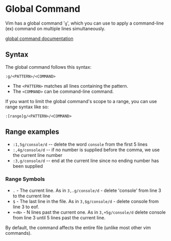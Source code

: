 # Global Command

Vim has a global command '`g`', which you can use to apply a command-line (ex) command on 
multiple lines simultaneously.

[global command documentation](https://learnvim.irian.to/basics/the_global_command)

## Syntax

The global command follows this syntax:

```
:g/<PATTERN>/<COMMAND>
```

- The `<PATTERN>` matches all lines containing the pattern. 
- The `<COMMAND>` can be command-line command.

If you want to limit the global command's scope to a range, you can use range syntax like so:

```
:[range]g/<PATTERN>/<COMMAND>
```

## Range examples

- `:1,5g/console/d` -- delete the word `console` from the first 5 lines 
- `:,4g/console/d` -- if no number is supplied before the comma, we use the current line number
- `:3,g/console/d` -- end at the current line since no ending number has been supplied 

### Range Symbols

- `.` - The current line. As in `3,.g/console/d` - delete 'console' from line 3 to the current line 
- `$` - The last line in the file. As in `3,$g/console/d` - delete console from line 3 to eof.
- `+<N>` - N lines past the current one. As in `3,+5g/console/d` delete console from line 3 until 
    5 lines past the current line.

By default, the command affects the entire file (unlike most other vim commands). 
